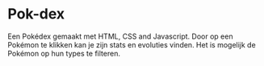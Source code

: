 # Pok-dex
Een Pokédex gemaakt met HTML, CSS and Javascript. Door op een Pokémon te klikken kan je zijn stats en evoluties vinden. Het is mogelijk de Pokémon op hun types te filteren. 

